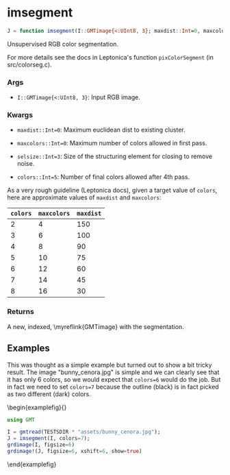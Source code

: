 # imsegment

```julia
J = function imsegment(I::GMTimage{<:UInt8, 3}; maxdist::Int=0, maxcolors::Int=0, selsize::Int=3, colors::Int=5)::GMTimage
```

Unsupervised RGB color segmentation.

For more details see the docs in Leptonica's function ``pixColorSegment`` (in src/colorseg.c).

### Args
- `I::GMTimage{<:UInt8, 3}`: Input RGB image.

### Kwargs
- `maxdist::Int=0`: Maximum euclidean dist to existing cluster.

- `maxcolors::Int=0`: Maximum number of colors allowed in first pass.

- `selsize::Int=3`: Size of the structuring element for closing to remove noise.

- `colors::Int=5`: Number of final colors allowed after 4th pass.

As a very rough guideline (Leptonica docs), given a target value of `colors`, here are
approximate values of `maxdist` and `maxcolors`:

| `colors` | `maxcolors` | `maxdist` |
|----------|-------------|-----------|
| 2        | 4           | 150       |
| 3        | 6           | 100       |
| 4        | 8           | 90        |
| 5        | 10          | 75        |
| 6        | 12          | 60        |
| 7        | 14          | 45        |
| 8        | 16          | 30        |

### Returns
A new, indexed, \myreflink{GMTimage} with the segmentation.

Examples
--------

This was thought as a simple example but turned out to show a bit tricky result. The image
"bunny_cenora.jpg" is simple and we can clearly see that it has only 6 colors, so we would
expect that `colors=6` would do the job. But in fact we need to set `colors=7` because
the outline (black) is in fact picked as two different (dark) colors.

\begin{examplefig}{}
```julia
using GMT

I = gmtread(TESTSDIR * "assets/bunny_cenora.jpg");
J = imsegment(I, colors=7);
grdimage(I, figsize=6)
grdimage!(J, figsize=6, xshift=6, show=true)
```
\end{examplefig}
